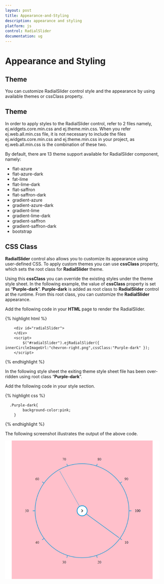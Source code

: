 ```yaml
---
layout: post
title: Appearance-and-Styling
description: appearance and styling
platform: js
control: RadialSlider
documentation: ug
---
```


# Appearance and Styling

## Theme

You can customize RadialSlider control style and the appearance by using available themes or cssClass property.

## Theme

In order to apply styles to the RadialSlider control, refer to 2 files namely, ej.widgets.core.min.css and ej.theme.min.css. When you refer ej.web.all.min.css file, it is not necessary to include the files ej.widgets.core.min.css and ej.theme.min.css in your project, as ej.web.all.min.css is the combination of these two. 

By default, there are 13 theme support available for RadialSlider component, namely:

* flat-azure
* flat-azure-dark
* fat-lime
* flat-lime-dark
* flat-saffron
* flat-saffron-dark
* gradient-azure
* gradient-azure-dark
* gradient-lime
* gradient-lime-dark
* gradient-saffron
* gradient-saffron-dark
* bootstrap


## CSS Class

**RadialSlider** control also allows you to customize its appearance using user-defined CSS. To apply custom themes you can use **cssClass** property, which sets the root class for **RadialSlider** theme.

Using this **cssClass** you can override the existing styles under the theme style sheet. In the following example, the value of **cssClass** property is set as “**Purple-dark**”. **Purple-dark** is added as root class to **RadialSlider** control at the runtime. From this root class, you can customize the **RadialSlider** appearance.

Add the following code in your **HTML** page to render the RadialSlider.

{% highlight html %}
   
        <div id="radialSlider">
        </div>
        <script>
            $("#radialSlider").ejRadialSlider({ innerCircleImageUrl:"chevron-right.png",cssClass:"Purple-dark" });
        </script>
    
{% endhighlight %}



In the following style sheet the exiting theme style sheet file has been over-ridden using root class “**Purple-dark**”. 

Add the following code in your style section.

{% highlight css %}
        
      .Purple-dark{
            background-color:pink;
        }

{% endhighlight %}

The following screenshot illustrates the output of the above code.

![](Appearance-and-Styling_images\Appearance-and-Styling_images_img1.png)
